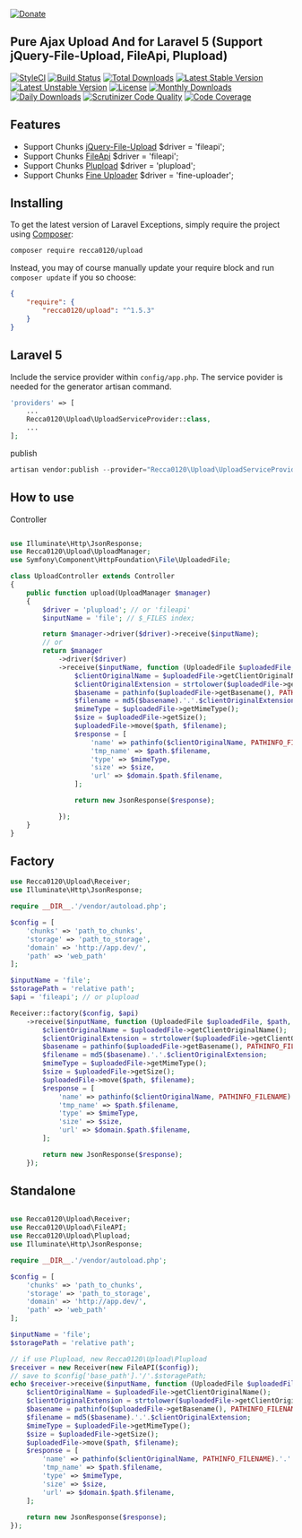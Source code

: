  [![Donate](https://img.shields.io/badge/Donate-PayPal-green.svg)](https://www.paypal.com/cgi-bin/webscr?cmd=_s-xclick&hosted_button_id=YNNLC9V28YDPN)

## Pure Ajax Upload And for Laravel 5 (Support jQuery-File-Upload, FileApi, Plupload)

[![StyleCI](https://styleci.io/repos/48772854/shield?style=flat)](https://styleci.io/repos/48772854)
[![Build Status](https://travis-ci.org/recca0120/upload.svg)](https://travis-ci.org/recca0120/upload)
[![Total Downloads](https://poser.pugx.org/recca0120/upload/d/total.svg)](https://packagist.org/packages/recca0120/upload)
[![Latest Stable Version](https://poser.pugx.org/recca0120/upload/v/stable.svg)](https://packagist.org/packages/recca0120/upload)
[![Latest Unstable Version](https://poser.pugx.org/recca0120/upload/v/unstable.svg)](https://packagist.org/packages/recca0120/upload)
[![License](https://poser.pugx.org/recca0120/upload/license.svg)](https://packagist.org/packages/recca0120/upload)
[![Monthly Downloads](https://poser.pugx.org/recca0120/upload/d/monthly)](https://packagist.org/packages/recca0120/upload)
[![Daily Downloads](https://poser.pugx.org/recca0120/upload/d/daily)](https://packagist.org/packages/recca0120/upload)
[![Scrutinizer Code Quality](https://scrutinizer-ci.com/g/recca0120/upload/badges/quality-score.png?b=master)](https://scrutinizer-ci.com/g/recca0120/upload/?branch=master)
[![Code Coverage](https://scrutinizer-ci.com/g/recca0120/upload/badges/coverage.png?b=master)](https://scrutinizer-ci.com/g/recca0120/upload/?branch=master)

## Features
- Support Chunks [jQuery-File-Upload](https://github.com/blueimp/jQuery-File-Upload) $driver = 'fileapi';
- Support Chunks [FileApi](http://mailru.github.io/FileAPI/) $driver = 'fileapi';
- Support Chunks [Plupload](http://www.plupload.com/) $driver = 'plupload';
- Support Chunks [Fine Uploader](https://fineuploader.com/) $driver = 'fine-uploader';

## Installing

To get the latest version of Laravel Exceptions, simply require the project using [Composer](https://getcomposer.org):

```bash
composer require recca0120/upload
```

Instead, you may of course manually update your require block and run `composer update` if you so choose:

```json
{
    "require": {
        "recca0120/upload": "^1.5.3"
    }
}
```

## Laravel 5

Include the service provider within `config/app.php`. The service povider is needed for the generator artisan command.

```php
'providers' => [
    ...
    Recca0120\Upload\UploadServiceProvider::class,
    ...
];
```

publish

```php
artisan vendor:publish --provider="Recca0120\Upload\UploadServiceProvider"
```

## How to use

Controller
```php

use Illuminate\Http\JsonResponse;
use Recca0120\Upload\UploadManager;
use Symfony\Component\HttpFoundation\File\UploadedFile;

class UploadController extends Controller
{
    public function upload(UploadManager $manager)
    {
        $driver = 'plupload'; // or 'fileapi'
        $inputName = 'file'; // $_FILES index;

        return $manager->driver($driver)->receive($inputName);
        // or
        return $manager
            ->driver($driver)
            ->receive($inputName, function (UploadedFile $uploadedFile, $path, $domain, $api) {
                $clientOriginalName = $uploadedFile->getClientOriginalName();
                $clientOriginalExtension = strtolower($uploadedFile->getClientOriginalExtension());
                $basename = pathinfo($uploadedFile->getBasename(), PATHINFO_FILENAME);
                $filename = md5($basename).'.'.$clientOriginalExtension;
                $mimeType = $uploadedFile->getMimeType();
                $size = $uploadedFile->getSize();
                $uploadedFile->move($path, $filename);
                $response = [
                    'name' => pathinfo($clientOriginalName, PATHINFO_FILENAME).'.'.$clientOriginalExtension,
                    'tmp_name' => $path.$filename,
                    'type' => $mimeType,
                    'size' => $size,
                    'url' => $domain.$path.$filename,
                ];

                return new JsonResponse($response);

            });
    }
}
```

## Factory

```php
use Recca0120\Upload\Receiver;
use Illuminate\Http\JsonResponse;

require __DIR__.'/vendor/autoload.php';

$config = [
    'chunks' => 'path_to_chunks',
    'storage' => 'path_to_storage',
    'domain' => 'http://app.dev/',
    'path' => 'web_path'
];

$inputName = 'file';
$storagePath = 'relative path';
$api = 'fileapi'; // or plupload

Receiver::factory($config, $api)
    ->receive($inputName, function (UploadedFile $uploadedFile, $path, $domain, $api) {
        $clientOriginalName = $uploadedFile->getClientOriginalName();
        $clientOriginalExtension = strtolower($uploadedFile->getClientOriginalExtension());
        $basename = pathinfo($uploadedFile->getBasename(), PATHINFO_FILENAME);
        $filename = md5($basename).'.'.$clientOriginalExtension;
        $mimeType = $uploadedFile->getMimeType();
        $size = $uploadedFile->getSize();
        $uploadedFile->move($path, $filename);
        $response = [
            'name' => pathinfo($clientOriginalName, PATHINFO_FILENAME).'.'.$clientOriginalExtension,
            'tmp_name' => $path.$filename,
            'type' => $mimeType,
            'size' => $size,
            'url' => $domain.$path.$filename,
        ];

        return new JsonResponse($response);
    });
```

## Standalone

```php

use Recca0120\Upload\Receiver;
use Recca0120\Upload\FileAPI;
use Recca0120\Upload\Plupload;
use Illuminate\Http\JsonResponse;

require __DIR__.'/vendor/autoload.php';

$config = [
    'chunks' => 'path_to_chunks',
    'storage' => 'path_to_storage',
    'domain' => 'http://app.dev/',
    'path' => 'web_path'
];

$inputName = 'file';
$storagePath = 'relative path';

// if use Plupload, new Recca0120\Upload\Plupload
$receiver = new Receiver(new FileAPI($config));
// save to $config['base_path'].'/'.$storagePath;
echo $receiver->receive($inputName, function (UploadedFile $uploadedFile, $path, $domain, $api) {
    $clientOriginalName = $uploadedFile->getClientOriginalName();
    $clientOriginalExtension = strtolower($uploadedFile->getClientOriginalExtension());
    $basename = pathinfo($uploadedFile->getBasename(), PATHINFO_FILENAME);
    $filename = md5($basename).'.'.$clientOriginalExtension;
    $mimeType = $uploadedFile->getMimeType();
    $size = $uploadedFile->getSize();
    $uploadedFile->move($path, $filename);
    $response = [
        'name' => pathinfo($clientOriginalName, PATHINFO_FILENAME).'.'.$clientOriginalExtension,
        'tmp_name' => $path.$filename,
        'type' => $mimeType,
        'size' => $size,
        'url' => $domain.$path.$filename,
    ];
    
    return new JsonResponse($response);
});
```
